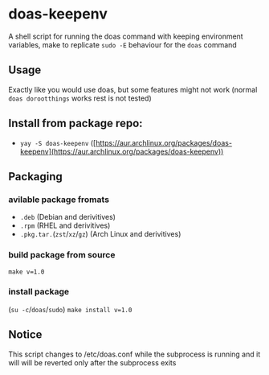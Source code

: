 # doas-keepenv
A shell script for running the doas command with keeping environment variables, make to replicate `sudo -E` behaviour for the `doas` command

## Usage
Exactly like you would use doas, but some features might not work (normal `doas dorootthings` works rest is not tested)

## Install from package repo:
- `yay -S doas-keepenv` ([https://aur.archlinux.org/packages/doas-keepenv](https://aur.archlinux.org/packages/doas-keepenv))

## Packaging

### avilable package fromats
- `.deb` (Debian and derivitives)
- `.rpm` (RHEL and derivitives)
- `.pkg.tar.`(`zst`/`xz`/`gz`) (Arch Linux and derivitives)

### build package from source
`make v=1.0`

### install package
(`su -c`/`doas`/`sudo`) `make install v=1.0`

## Notice
This script changes to /etc/doas.conf while the subprocess is running and it will will be reverted only after the subprocess exits
